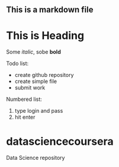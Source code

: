 ## This is a markdown file

This is Heading
===============

Some *italic*, sobe **bold**

Todo list:
* create github repository
* create simple file
* submit work


Numbered list:
1. type login and pass
2. hit enter


datasciencecoursera
===================

Data Science repository

